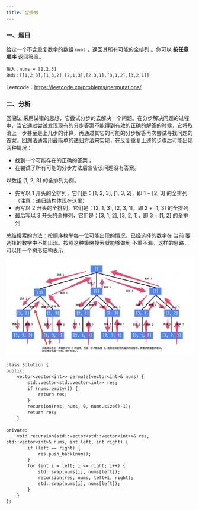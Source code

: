 ```yaml
---
title: 全排列
---
```


### 一、题目

给定一个不含重复数字的数组 `nums` ，返回其所有可能的全排列 。你可以 **按任意顺序** 返回答案。

```
输入：nums = [1,2,3]
输出：[[1,2,3],[1,3,2],[2,1,3],[2,3,1],[3,1,2],[3,2,1]]
```

Leetcode：https://leetcode.cn/problems/permutations/

### 二、分析

回溯法 采用试错的思想，它尝试分步的去解决一个问题。在分步解决问题的过程中，当它通过尝试发现现有的分步答案不能得到有效的正确的解答的时候，它将取消上一步甚至是上几步的计算，再通过其它的可能的分步解答再次尝试寻找问题的答案。回溯法通常用最简单的递归方法来实现，在反复重复上述的步骤后可能出现两种情况：

- 找到一个可能存在的正确的答案；
- 在尝试了所有可能的分步方法后宣告该问题没有答案。

以数组 [1, 2, 3] 的全排列为例。

- 先写以  1 开头的全排列，它们是：[1, 2, 3], [1, 3, 2]，即 1 + [2, 3] 的全排列（注意：递归结构体现在这里）
- 再写以 2 开头的全排列，它们是：[2, 1, 3], [2, 3, 1]，即 2 + [1, 3] 的全排列
- 最后写以 3 开头的全排列，它们是：[3, 1, 2], [3, 2, 1]，即 3 + [1, 2] 的全排列

总结搜索的方法：按顺序枚举每一位可能出现的情况，已经选择的数字在 当前 要选择的数字中不能出现。按照这种策略搜索就能够做到 不重不漏。这样的思路，可以用一个树形结构表示

<img src="../image/全排列.png" style="zoom:50%;" />

```
class Solution {
public:
    vector<vector<int>> permute(vector<int>& nums) {
        std::vector<std::vector<int>> res;
        if (nums.empty()) {
            return res;
        }
        recursion(res, nums, 0, nums.size()-1);
        return res;
    }

private:
    void recursion(std::vector<std::vector<int>>& res, std::vector<int>& nums, int left, int right) {
        if (left == right) {
            res.push_back(nums);
        }
        for (int i = left; i <= right; i++) {
            std::swap(nums[i], nums[left]);
            recursion(res, nums, left+1, right);
            std::swap(nums[i], nums[left]);
        }
    }
};
```

















